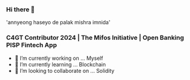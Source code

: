 ### Hi there 👋

'annyeong haseyo de palak mishra imnida'
<!--
**PalakMishra-eq/PalakMishra-eq** is a ✨ _special_ ✨ repository because its `README.md` (this file) appears on your GitHub profile.

Here are some ideas to get you started:

- 🔭 I’m currently working on ... Myself
- 🌱 I’m currently learning ... Blockchain
- 👯 I’m looking to collaborate on ... Solidity
- 🤔 I’m looking for help with ... 
- 💬 Ask me about ...
- 📫 How to reach me: ...
- 😄 Pronouns: ...
- ⚡ Fun fact: ...
-->
### C4GT Contributor 2024 | The Mifos Initiative | Open Banking PISP Fintech App

- 🔭 I’m currently working on ... Myself
- 🌱 I’m currently learning ... Blockchain
- 👯 I’m looking to collaborate on ... Solidity
